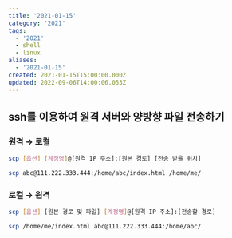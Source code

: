 ```yaml
---
title: '2021-01-15'
category: '2021'
tags:
  - '2021'
  - shell
  - linux
aliases:
  - '2021-01-15'
created: 2021-01-15T15:00:00.000Z
updated: 2022-09-06T14:00:06.053Z
---
```


## ssh를 이용하여 원격 서버와 양방향 파일 전송하기

### 원격 → 로컬

```bash
scp [옵션] [계정명]@[원격 IP 주소]:[원본 경로] [전송 받을 위치]
```

```bash
scp abc@111.222.333.444:/home/abc/index.html /home/me/
```

### 로컬 → 원격

```bash
scp [옵션] [원본 경로 및 파일] [계정명]@[원격 IP 주소]:[전송할 경로]
```

```bash
scp /home/me/index.html abc@111.222.333.444:/home/abc/
```

